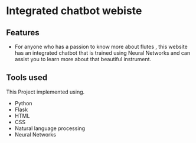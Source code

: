# Integrated chatbot webiste  

## Features
- For anyone who has a passion to know more about flutes , this website has an integrated chatbot that is trained using Neural Networks and can assist you to learn more about that beautiful instrument.

## Tools used

This Project implemented using.

- Python
- Flask
- HTML
- CSS
- Natural language processing 
- Neural Networks
